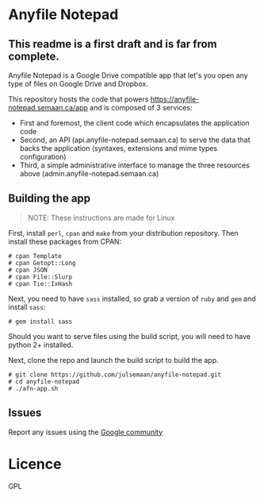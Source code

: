 # Anyfile Notepad

## This readme is a first draft and is far from complete.

Anyfile Notepad is a Google Drive compatible app that let's you open any type of files on Google Drive and Dropbox.

This repository hosts the code that powers https://anyfile-notepad.semaan.ca/app and is composed of 3 services:
- First and foremost, the client code which encapsulates the application code
- Second, an API (api.anyfile-notepad.semaan.ca) to serve the data that backs the application (syntaxes, extensions and mime types configuration)
- Third, a simple administrative interface to manage the three resources above (admin.anyfile-notepad.semaan.ca)

## Building the app

> NOTE: These instructions are made for Linux

First, install `perl`, `cpan` and `make` from your distribution repository. Then install these packages from CPAN:

```
# cpan Template
# cpan Getopt::Long
# cpan JSON
# cpan File::Slurp
# cpan Tie::IxHash
```

Next, you need to have `sass` installed, so grab a version of `ruby` and `gem` and install `sass`:

`# gem install sass`

Should you want to serve files using the build script, you will need to have python 2+ installed.

Next, clone the repo and launch the build script to build the app.

```
# git clone https://github.com/julsemaan/anyfile-notepad.git
# cd anyfile-notepad
# ./afn-app.sh
```

## Issues

Report any issues using the [Google community](http://bit.ly/afn-community)

# Licence

GPL
